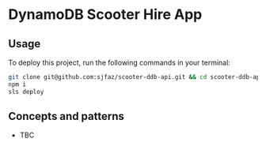 # DynamoDB Scooter Hire App

## Usage

To deploy this project, run the following commands in your terminal:

```bash
git clone git@github.com:sjfaz/scooter-ddb-api.git && cd scooter-ddb-api
npm i
sls deploy
```

## Concepts and patterns

-   TBC
